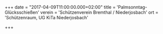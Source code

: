 +++
date = "2017-04-09T11:00:00.000+02:00"
title = 'Palmsonntag-Glücksschießen'
verein = 'Schützenverein Bremthal / Niederjosbach'
ort = 'Schützenraum, UG KiTa Niederjosbach'

+++

      
